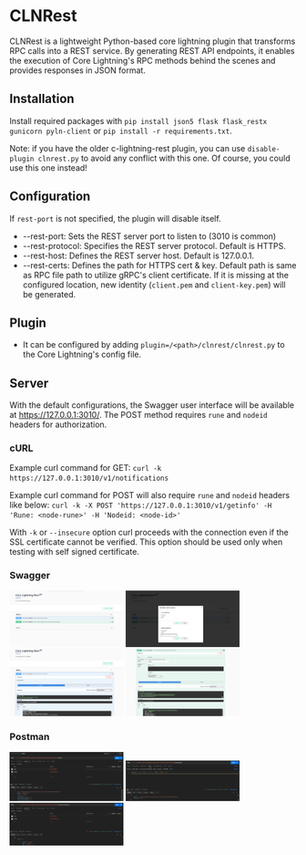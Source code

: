 # CLNRest

CLNRest is a lightweight Python-based core lightning plugin that transforms RPC calls into a REST service. By generating REST API endpoints, it enables the execution of Core Lightning's RPC methods behind the scenes and provides responses in JSON format.

## Installation

Install required packages with `pip install json5 flask flask_restx gunicorn pyln-client` or `pip install -r requirements.txt`.

Note: if you have the older c-lightning-rest plugin, you can use `disable-plugin clnrest.py` to avoid any conflict with this one.  Of course, you could use this one instead!

## Configuration

If `rest-port` is not specified, the plugin will disable itself.

- --rest-port: Sets the REST server port to listen to (3010 is common)
- --rest-protocol: Specifies the REST server protocol. Default is HTTPS.
- --rest-host: Defines the REST server host. Default is 127.0.0.1.
- --rest-certs: Defines the path for HTTPS cert & key. Default path is same as RPC file path to utilize gRPC's client certificate. If it is missing at the configured location, new identity (`client.pem` and `client-key.pem`) will be generated.

## Plugin

- It can be configured by adding `plugin=/<path>/clnrest/clnrest.py` to the Core Lightning's config file.

## Server

With the default configurations, the Swagger user interface will be available at https://127.0.0.1:3010/. The POST method requires `rune` and `nodeid` headers for authorization.

### cURL
Example curl command for GET:
    `curl -k https://127.0.0.1:3010/v1/notifications`

Example curl command for POST will also require `rune` and `nodeid` headers like below:
    `curl -k -X POST 'https://127.0.0.1:3010/v1/getinfo' -H 'Rune: <node-rune>' -H 'Nodeid: <node-id>'`

With `-k` or `--insecure` option curl proceeds with the connection even if the SSL certificate cannot be verified.
This option should be used only when testing with self signed certificate.

### Swagger
<p float="left">
    <img src="./.github/screenshots/Swagger.png" width="200" alt="Swagger Dashboard" />
    <img src="./.github/screenshots/Swagger-auth.png" width="200" alt="Swagger Authorize" />
    <img src="./.github/screenshots/Swagger-list-methods.png" width="200" alt="Swagger GET List Methods" />
    <img src="./.github/screenshots/Swagger-rpc-method.png" width="200" alt="Swagger POST RPC Method" />
</p>

### Postman
<p float="left">
    <img src="./.github/screenshots/Postman.png" width="200" alt="Postman Headers">
    <img src="./.github/screenshots/Postman-with-body.png" width="200" alt="Postman with JSON body">
    <img src="./.github/screenshots/Postman-bkpr-plugin.png" width="200" alt="Postman bkpr plugin RPC">
</p>
